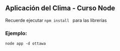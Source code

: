 ## Aplicación del Clima - Curso Node

Recuerde ejecutar ```npm install ``` para las librerías 


### Ejemplo:

``` node app -d ottawa ```
